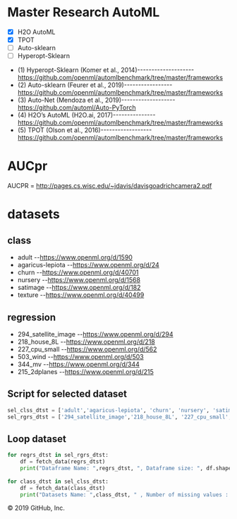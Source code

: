 # Master Research AutoML


- [x] H2O AutoML
- [x] TPOT
- [ ] Auto-sklearn
- [ ] Hyperopt-Sklearn
          
- (1) Hyperopt-Sklearn (Komer et al., 2014)-------------------- https://github.com/openml/automlbenchmark/tree/master/frameworks
- (2) Auto-sklearn (Feurer et al., 2019)----------------- https://github.com/openml/automlbenchmark/tree/master/frameworks
- (3) Auto-Net (Mendoza et al., 2019)------------------- https://github.com/automl/Auto-PyTorch
- (4) H2O’s AutoML (H2O.ai, 2017)---------------https://github.com/openml/automlbenchmark/tree/master/frameworks
- (5) TPOT (Olson et al., 2016)------------------https://github.com/openml/automlbenchmark/tree/master/frameworks

# AUCpr
AUCPR = http://pages.cs.wisc.edu/~jdavis/davisgoadrichcamera2.pdf

# datasets
## class 
- adult --https://www.openml.org/d/1590
- agaricus-lepiota --https://www.openml.org/d/24
- churn --https://www.openml.org/d/40701
- nursery --https://www.openml.org/d/1568
- satimage --https://www.openml.org/d/182
- texture --https://www.openml.org/d/40499


## regression
- 294_satellite_image --https://www.openml.org/d/294
- 218_house_8L --https://www.openml.org/d/218
- 227_cpu_small --https://www.openml.org/d/562
- 503_wind --https://www.openml.org/d/503
- 344_mv --https://www.openml.org/d/344
- 215_2dplanes --https://www.openml.org/d/215

## Script for selected dataset
```python
sel_clss_dtst = ['adult','agaricus-lepiota', 'churn', 'nursery', 'satimage','texture']
sel_rgrs_dtst = ['294_satellite_image','218_house_8L', '227_cpu_small', '503_wind', '344_mv','215_2dplanes']
```
## Loop dataset
```python
for regrs_dtst in sel_rgrs_dtst:
    df = fetch_data(regrs_dtst)
    print("Dataframe Name: ",regrs_dtst, ", Dataframe size: ", df.shape)
    
for class_dtst in sel_clss_dtst:
    df = fetch_data(class_dtst)
    print("Datasets Name: ",class_dtst, " , Number of missing values : ", df.isnull().sum().sum())
```
© 2019 GitHub, Inc.
